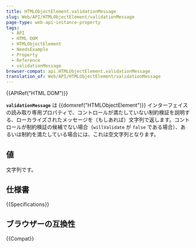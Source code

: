 ```yaml
---
title: HTMLObjectElement.validationMessage
slug: Web/API/HTMLObjectElement/validationMessage
page-type: web-api-instance-property
tags:
  - API
  - HTML DOM
  - HTMLObjectElement
  - NeedsExample
  - Property
  - Reference
  - validationMessage
browser-compat: api.HTMLObjectElement.validationMessage
translation_of: Web/API/HTMLObjectElement/validationMessage
---
```

{{APIRef("HTML DOM")}}

**`validationMessage`** は {{domxref("HTMLObjectElement")}} インターフェイスの読み取り専用プロパティで、コントロールが満たしていない制約検証を説明する、ローカライズされたメッセージを（もしあれば）文字列で返します。コントロールが制約検証の候補でない場合（`willValidate` が `false` である場合）、あるいは制約を満たしている場合には、これは空文字列となります。

## 値

文字列です。

## 仕様書

{{Specifications}}

## ブラウザーの互換性

{{Compat}}
